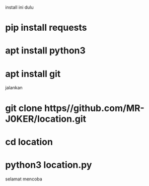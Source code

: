 
install ini dulu

# pip install requests 
# apt install python3 
# apt install git 

jalankan

# git clone https//github.com/MR-J0KER/location.git 
# cd location
# python3 location.py

selamat mencoba
